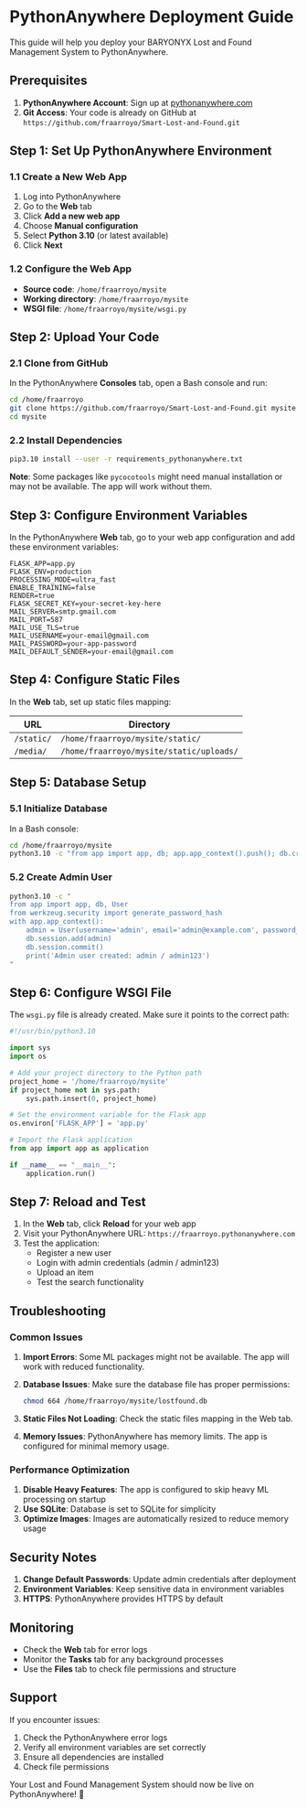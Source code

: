 # PythonAnywhere Deployment Guide

This guide will help you deploy your BARYONYX Lost and Found Management System to PythonAnywhere.

## Prerequisites

1. **PythonAnywhere Account**: Sign up at [pythonanywhere.com](https://pythonanywhere.com)
2. **Git Access**: Your code is already on GitHub at `https://github.com/fraarroyo/Smart-Lost-and-Found.git`

## Step 1: Set Up PythonAnywhere Environment

### 1.1 Create a New Web App
1. Log into PythonAnywhere
2. Go to the **Web** tab
3. Click **Add a new web app**
4. Choose **Manual configuration**
5. Select **Python 3.10** (or latest available)
6. Click **Next**

### 1.2 Configure the Web App
- **Source code**: `/home/fraarroyo/mysite`
- **Working directory**: `/home/fraarroyo/mysite`
- **WSGI file**: `/home/fraarroyo/mysite/wsgi.py`

## Step 2: Upload Your Code

### 2.1 Clone from GitHub
In the PythonAnywhere **Consoles** tab, open a Bash console and run:

```bash
cd /home/fraarroyo
git clone https://github.com/fraarroyo/Smart-Lost-and-Found.git mysite
cd mysite
```

### 2.2 Install Dependencies
```bash
pip3.10 install --user -r requirements_pythonanywhere.txt
```

**Note**: Some packages like `pycocotools` might need manual installation or may not be available. The app will work without them.

## Step 3: Configure Environment Variables

In the PythonAnywhere **Web** tab, go to your web app configuration and add these environment variables:

```
FLASK_APP=app.py
FLASK_ENV=production
PROCESSING_MODE=ultra_fast
ENABLE_TRAINING=false
RENDER=true
FLASK_SECRET_KEY=your-secret-key-here
MAIL_SERVER=smtp.gmail.com
MAIL_PORT=587
MAIL_USE_TLS=true
MAIL_USERNAME=your-email@gmail.com
MAIL_PASSWORD=your-app-password
MAIL_DEFAULT_SENDER=your-email@gmail.com
```

## Step 4: Configure Static Files

In the **Web** tab, set up static files mapping:

| URL | Directory |
|-----|-----------|
| `/static/` | `/home/fraarroyo/mysite/static/` |
| `/media/` | `/home/fraarroyo/mysite/static/uploads/` |

## Step 5: Database Setup

### 5.1 Initialize Database
In a Bash console:
```bash
cd /home/fraarroyo/mysite
python3.10 -c "from app import app, db; app.app_context().push(); db.create_all(); print('Database created')"
```

### 5.2 Create Admin User
```bash
python3.10 -c "
from app import app, db, User
from werkzeug.security import generate_password_hash
with app.app_context():
    admin = User(username='admin', email='admin@example.com', password_hash=generate_password_hash('admin123'), is_admin=True)
    db.session.add(admin)
    db.session.commit()
    print('Admin user created: admin / admin123')
"
```

## Step 6: Configure WSGI File

The `wsgi.py` file is already created. Make sure it points to the correct path:

```python
#!/usr/bin/python3.10

import sys
import os

# Add your project directory to the Python path
project_home = '/home/fraarroyo/mysite'
if project_home not in sys.path:
    sys.path.insert(0, project_home)

# Set the environment variable for the Flask app
os.environ['FLASK_APP'] = 'app.py'

# Import the Flask application
from app import app as application

if __name__ == "__main__":
    application.run()
```

## Step 7: Reload and Test

1. In the **Web** tab, click **Reload** for your web app
2. Visit your PythonAnywhere URL: `https://fraarroyo.pythonanywhere.com`
3. Test the application:
   - Register a new user
   - Login with admin credentials (admin / admin123)
   - Upload an item
   - Test the search functionality

## Troubleshooting

### Common Issues

1. **Import Errors**: Some ML packages might not be available. The app will work with reduced functionality.

2. **Database Issues**: Make sure the database file has proper permissions:
   ```bash
   chmod 664 /home/fraarroyo/mysite/lostfound.db
   ```

3. **Static Files Not Loading**: Check the static files mapping in the Web tab.

4. **Memory Issues**: PythonAnywhere has memory limits. The app is configured for minimal memory usage.

### Performance Optimization

1. **Disable Heavy Features**: The app is configured to skip heavy ML processing on startup
2. **Use SQLite**: Database is set to SQLite for simplicity
3. **Optimize Images**: Images are automatically resized to reduce memory usage

## Security Notes

1. **Change Default Passwords**: Update admin credentials after deployment
2. **Environment Variables**: Keep sensitive data in environment variables
3. **HTTPS**: PythonAnywhere provides HTTPS by default

## Monitoring

- Check the **Web** tab for error logs
- Monitor the **Tasks** tab for any background processes
- Use the **Files** tab to check file permissions and structure

## Support

If you encounter issues:
1. Check the PythonAnywhere error logs
2. Verify all environment variables are set correctly
3. Ensure all dependencies are installed
4. Check file permissions

Your Lost and Found Management System should now be live on PythonAnywhere! 🎉

